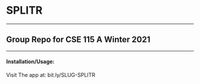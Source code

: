 # SPLITR

---

## Group Repo for CSE 115 A Winter 2021

---

#### Installation/Usage:

Visit The app at: bit.ly/SLUG-SPLITR
